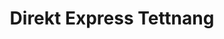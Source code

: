 ---
title: "Direkt Express Tettnang"
url: /tettnang/direkt-express-tettnang/
shop: Autowerkstatt
---